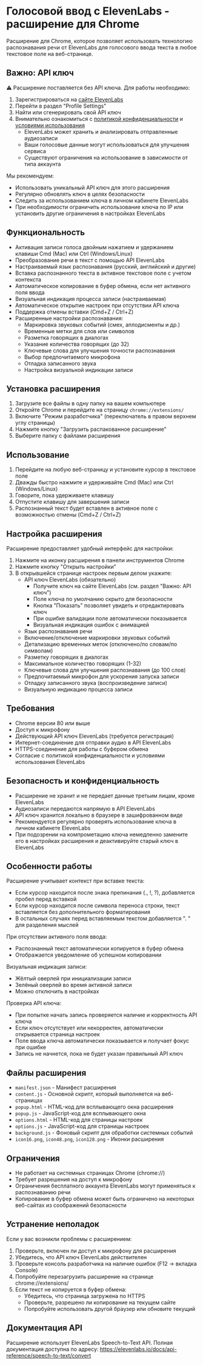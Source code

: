 # Голосовой ввод с ElevenLabs - расширение для Chrome

Расширение для Chrome, которое позволяет использовать технологию распознавания речи от ElevenLabs для голосового ввода текста в любое текстовое поле на веб-странице.

## Важно: API ключ

⚠️ Расширение поставляется без API ключа. Для работы необходимо:

1. Зарегистрироваться на [сайте ElevenLabs](https://elevenlabs.io/)
2. Перейти в раздел "Profile Settings"
3. Найти или сгенерировать свой API ключ
4. Внимательно ознакомиться с [политикой конфиденциальности](https://elevenlabs.io/privacy) и [условиями использования](https://elevenlabs.io/terms)
   - ElevenLabs может хранить и анализировать отправленные аудиозаписи
   - Ваши голосовые данные могут использоваться для улучшения сервиса
   - Существуют ограничения на использование в зависимости от типа аккаунта

Мы рекомендуем:
- Использовать уникальный API ключ для этого расширения
- Регулярно обновлять ключ в целях безопасности
- Следить за использованием ключа в личном кабинете ElevenLabs
- При необходимости ограничить использование ключа по IP или установить другие ограничения в настройках ElevenLabs

## Функциональность

- Активация записи голоса двойным нажатием и удержанием клавиши Cmd (Mac) или Ctrl (Windows/Linux)
- Преобразование речи в текст с помощью API ElevenLabs
- Настраиваемый язык распознавания (русский, английский и другие)
- Вставка распознанного текста в активное текстовое поле с учетом контекста
- Автоматическое копирование в буфер обмена, если нет активного поля ввода
- Визуальная индикация процесса записи (настраиваемая)
- Автоматическое открытие настроек при отсутствии API ключа
- Поддержка отмены вставки (Cmd+Z / Ctrl+Z)
- Расширенные настройки распознавания:
  - Маркировка звуковых событий (смех, аплодисменты и др.)
  - Временные метки для слов или символов
  - Разметка говорящих в диалогах
  - Указание количества говорящих (до 32)
  - Ключевые слова для улучшения точности распознавания
  - Выбор предпочитаемого микрофона
  - Отладка записанного звука
  - Настройка визуальной индикации записи

## Установка расширения

1. Загрузите все файлы в одну папку на вашем компьютере
2. Откройте Chrome и перейдите на страницу `chrome://extensions/`
3. Включите "Режим разработчика" (переключатель в правом верхнем углу страницы)
4. Нажмите кнопку "Загрузить распакованное расширение"
5. Выберите папку с файлами расширения

## Использование

1. Перейдите на любую веб-страницу и установите курсор в текстовое поле
2. Дважды быстро нажмите и удерживайте Cmd (Mac) или Ctrl (Windows/Linux)
3. Говорите, пока удерживаете клавишу
4. Отпустите клавишу для завершения записи
5. Распознанный текст будет вставлен в активное поле с возможностью отмены (Cmd+Z / Ctrl+Z)

## Настройка расширения

Расширение предоставляет удобный интерфейс для настройки:

1. Нажмите на иконку расширения в панели инструментов Chrome
2. Нажмите кнопку "Открыть настройки"
3. В открывшейся странице настроек первым делом укажите:
   - API ключ ElevenLabs (обязательно)
     - Получите ключ на сайте ElevenLabs (см. раздел "Важно: API ключ")
     - Поле ключа по умолчанию скрыто для безопасности
     - Кнопка "Показать" позволяет увидеть и отредактировать ключ
     - При ошибке валидации поле автоматически показывается
     - Визуальная индикация ошибок с анимацией
   - Язык распознавания речи
   - Включение/отключение маркировки звуковых событий
   - Детализацию временных меток (отключено/по словам/по символам)
   - Разметку говорящих в диалогах
   - Максимальное количество говорящих (1-32)
   - Ключевые слова для улучшения распознавания (до 100 слов)
   - Предпочитаемый микрофон для ускорения запуска записи
   - Отладку записанного звука (воспроизведение записи)
   - Визуальную индикацию процесса записи

## Требования

- Chrome версии 80 или выше
- Доступ к микрофону
- Действующий API ключ ElevenLabs (требуется регистрация)
- Интернет-соединение для отправки аудио в API ElevenLabs
- HTTPS-соединение для работы с буфером обмена
- Согласие с политикой конфиденциальности и условиями использования ElevenLabs

## Безопасность и конфиденциальность

- Расширение не хранит и не передает данные третьим лицам, кроме ElevenLabs
- Аудиозаписи передаются напрямую в API ElevenLabs
- API ключ хранится локально в браузере в зашифрованном виде
- Рекомендуется регулярно проверять использование ключа в личном кабинете ElevenLabs
- При подозрении на компрометацию ключа немедленно замените его в настройках расширения и деактивируйте старый ключ в ElevenLabs

## Особенности работы

Расширение учитывает контекст при вставке текста:

- Если курсор находится после знака препинания (., !, ?), добавляется пробел перед вставкой
- Если курсор находится после символа переноса строки, текст вставляется без дополнительного форматирования
- В остальных случаях перед вставляемым текстом добавляется ". " для разделения мыслей

При отсутствии активного поля ввода:
- Распознанный текст автоматически копируется в буфер обмена
- Отображается уведомление об успешном копировании

Визуальная индикация записи:
- Жёлтый оверлей при инициализации записи
- Зелёный оверлей во время активной записи
- Можно отключить в настройках

Проверка API ключа:
- При попытке начать запись проверяется наличие и корректность API ключа
- Если ключ отсутствует или некорректен, автоматически открывается страница настроек
- Поле ввода ключа автоматически показывается и получает фокус при ошибке
- Запись не начнется, пока не будет указан правильный API ключ

## Файлы расширения

- `manifest.json` - Манифест расширения
- `content.js` - Основной скрипт, который выполняется на веб-страницах
- `popup.html` - HTML-код для всплывающего окна расширения
- `popup.js` - JavaScript-код для всплывающего окна
- `options.html` - HTML-код для страницы настроек
- `options.js` - JavaScript-код для страницы настроек
- `background.js` - Фоновый скрипт для обработки системных событий
- `icon16.png`, `icon48.png`, `icon128.png` - Иконки расширения

## Ограничения

- Не работает на системных страницах Chrome (chrome://)
- Требует разрешения на доступ к микрофону
- Ограничения бесплатного аккаунта ElevenLabs могут применяться к распознаванию речи
- Копирование в буфер обмена может быть ограничено на некоторых веб-сайтах из соображений безопасности

## Устранение неполадок

Если у вас возникли проблемы с расширением:

1. Проверьте, включен ли доступ к микрофону для расширения
2. Убедитесь, что API ключ ElevenLabs действителен
3. Проверьте консоль разработчика на наличие ошибок (F12 -> вкладка Console)
4. Попробуйте перезагрузить расширение на странице chrome://extensions/
5. Если текст не копируется в буфер обмена:
   - Убедитесь, что страница загружена по HTTPS
   - Проверьте, разрешено ли копирование на текущем сайте
   - Попробуйте использовать другой браузер или обновите текущий

## Документация API

Расширение использует ElevenLabs Speech-to-Text API. Полная документация доступна по адресу:
https://elevenlabs.io/docs/api-reference/speech-to-text/convert